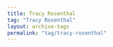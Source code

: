 ```yaml
---
title: Tracy Rosenthal
tag: "Tracy Rosenthal"
layout: archive-tags
permalink: "tag/tracy-rosenthal"
---
```

